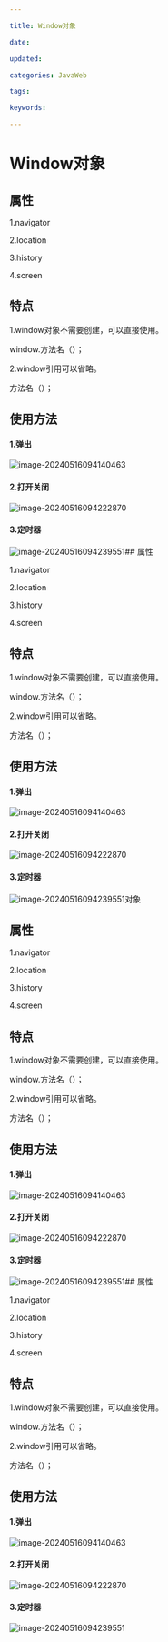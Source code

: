 ```yaml
---

title: Window对象

date: 

updated: 

categories: JavaWeb

tags: 

keywords: 

---
```

# Window对象

## 属性

1.navigator

2.location

3.history

4.screen

## 特点

1.window对象不需要创建，可以直接使用。       

window.方法名（）；

2.window引用可以省略。

方法名（）；

## 使用方法

#### 1.弹出

![image-20240516094140463](../TyporaImage/image-20240516094140463.png)



#### 2.打开关闭

![image-20240516094222870](../TyporaImage/image-20240516094222870.png)

#### 3.定时器

![image-20240516094239551](../TyporaImage/image-20240516094239551.png)## 属性

1.navigator

2.location

3.history

4.screen

## 特点

1.window对象不需要创建，可以直接使用。       

window.方法名（）；

2.window引用可以省略。

方法名（）；

## 使用方法

#### 1.弹出

![image-20240516094140463](../TyporaImage/image-20240516094140463.png)



#### 2.打开关闭

![image-20240516094222870](../TyporaImage/image-20240516094222870.png)

#### 3.定时器

![image-20240516094239551](../TyporaImage/image-20240516094239551.png)对象

## 属性

1.navigator

2.location

3.history

4.screen

## 特点

1.window对象不需要创建，可以直接使用。       

window.方法名（）；

2.window引用可以省略。

方法名（）；

## 使用方法

#### 1.弹出

![image-20240516094140463](../TyporaImage/image-20240516094140463.png)



#### 2.打开关闭

![image-20240516094222870](../TyporaImage/image-20240516094222870.png)

#### 3.定时器

![image-20240516094239551](../TyporaImage/image-20240516094239551.png)## 属性

1.navigator

2.location

3.history

4.screen

## 特点

1.window对象不需要创建，可以直接使用。       

window.方法名（）；

2.window引用可以省略。

方法名（）；

## 使用方法

#### 1.弹出

![image-20240516094140463](../TyporaImage/image-20240516094140463.png)



#### 2.打开关闭

![image-20240516094222870](../TyporaImage/image-20240516094222870.png)

#### 3.定时器

![image-20240516094239551](../TyporaImage/image-20240516094239551.png)